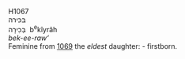 H1067  
בּכּירה  
בְּכִירָה ‎ b<sup>e</sup>kı̂yrâh  
*bek-ee-raw‘*  
Feminine from [1069](h1069) the *eldest* daughter: - firstborn.  
